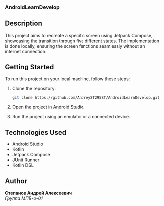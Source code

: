### AndroidLearnDevelop

## Description

This project aims to recreate a specific screen using Jetpack Compose, showcasing the transition through five different states. The implementation is done locally, ensuring the screen functions seamlessly without an internet connection.

## Getting Started

To run this project on your local machine, follow these steps:

1. Clone the repository:

    ```bash
    git clone https://github.com/AndreyST295ST/AndroidLearnDevelop.git
    ```

2. Open the project in Android Studio.

3. Run the project using an emulator or a connected device.

## Technologies Used

- Android Studio
- Kotlin
- Jetpack Compose
- JUnit Runner
- Kotlin DSL

## Author

**Степанов Андрей Алексеевич**  
*Группа МПБ-о-01*
